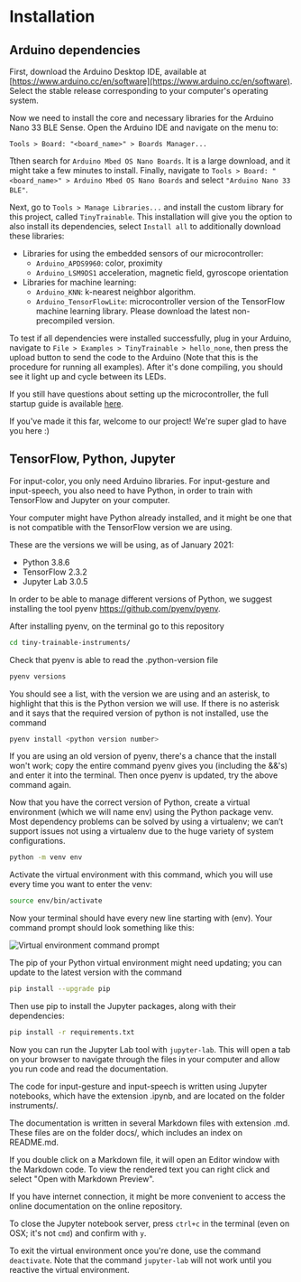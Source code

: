 # Installation

## Arduino dependencies

First, download the Arduino Desktop IDE, available at [https://www.arduino.cc/en/software](https://www.arduino.cc/en/software). Select the stable release corresponding to your computer's operating system.

Now we need to install the core and necessary libraries for the Arduino Nano 33 BLE Sense. Open the Arduino IDE and navigate on the menu to:

```
Tools > Board: "<board_name>" > Boards Manager...
```

Tthen search for `Arduino Mbed OS Nano Boards`. It is a large download, and it might take a few minutes to install. Finally, navigate to `Tools > Board: "<board_name>" > Arduino Mbed OS Nano Boards` and select `"Arduino Nano 33 BLE"`.

Next, go to `Tools > Manage Libraries...` and install the custom library for this project, called `TinyTrainable`. This installation will give you the option to also install its dependencies, select `Install all` to additionally download these libraries:

* Libraries for using the embedded sensors of our microcontroller:
    * `Arduino_APDS9960`: color, proximity
    * `Arduino_LSM9DS1` acceleration, magnetic field, gyroscope orientation
* Libraries for machine learning:
    * `Arduino_KNN`: k-nearest neighbor algorithm.
    * `Arduino_TensorFlowLite`: microcontroller version of the TensorFlow machine learning library. Please download the latest non-precompiled version.

To test if all dependencies were installed successfully, plug in your Arduino, navigate to `File > Examples > TinyTrainable > hello_none`, then press the upload button to send the code to the Arduino (Note that this is the procedure for running all examples). After it's done compiling, you should see it light up and cycle between its LEDs.

If you still have questions about setting up the microcontroller, the full startup guide is available [here](https://www.arduino.cc/en/Guide/NANO33BLESense).

If you've made it this far, welcome to our project! We're super glad to have you here :)

## TensorFlow, Python, Jupyter

For input-color, you only need Arduino libraries. For input-gesture and input-speech, you also need to have Python, in order to train with TensorFlow and Jupyter on your computer.

Your computer might have Python already installed, and it might be one that is not compatible with the TensorFlow version we are using.

These are the versions we will be using, as of January 2021:

* Python 3.8.6
* TensorFlow 2.3.2
* Jupyter Lab 3.0.5

In order to be able to manage different versions of Python, we suggest installing the tool pyenv https://github.com/pyenv/pyenv.

After installing pyenv, on the terminal go to this repository

```bash
cd tiny-trainable-instruments/
```

Check that pyenv is able to read the .python-version file

```bash
pyenv versions
```

You should see a list, with the version we are using and an asterisk, to highlight that this is the Python version we will use. If there is no asterisk and it says that the required version of python is not installed, use the command

```bash
pyenv install <python version number>
```

If you are using an old version of pyenv, there's a chance that the install won't work; copy the entire command pyenv gives you (including the &&'s) and enter it into the terminal. Then once pyenv is updated, try the above command again.

Now that you have the correct version of Python, create a virtual environment (which we will name env) using the Python package venv. Most dependency problems can be solved by using a virtualenv; we can’t support issues not using a virtualenv due to the huge variety of system configurations.

```bash
python -m venv env
```

Activate the virtual environment with this command, which you will use every time you want to enter the venv:

```bash
source env/bin/activate
```

Now your terminal should have every new line starting with (env). Your command prompt should look something like this:

![Virtual environment command prompt](https://github.com/montoyamoraga/tiny-trainable-instruments/blob/main/docs/images/venv-activation.png "Activating virtual environment")

The pip of your Python virtual environment might need updating; you can update to the latest version with the command

```bash
pip install --upgrade pip
```

Then use pip to install the Jupyter packages, along with their dependencies:

```bash
pip install -r requirements.txt
```

Now you can run the Jupyter Lab tool with `jupyter-lab`. This will open a tab on your browser to navigate through the files in your computer and allow you run code and read the documentation.

The code for input-gesture and input-speech is written using Jupyter notebooks, which have the extension .ipynb, and are located on the folder instruments/.

The documentation is written in several Markdown files with extension .md. These files are on the folder docs/, which includes an index on README.md.

If you double click on a Markdown file, it will open an Editor window with the Markdown code. To view the rendered text you can right click and select "Open with Markdown Preview".

If you have internet connection, it might be more convenient to access the online documentation on the online repository.

To close the Jupyter notebook server, press `ctrl+c` in the terminal (even on OSX; it's not `cmd`) and confirm with `y`.

To exit the virtual environment once you're done, use the command `deactivate`. Note that the command `jupyter-lab` will not work until you reactive the virtual environment.

